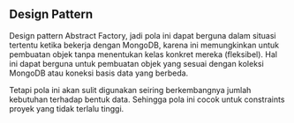 ## Design Pattern

Design pattern Abstract Factory, jadi pola ini dapat berguna dalam situasi tertentu ketika bekerja dengan MongoDB, karena ini memungkinkan untuk pembuatan objek tanpa menentukan kelas konkret mereka (fleksibel). Hal ini dapat berguna untuk pembuatan objek yang sesuai dengan koleksi MongoDB atau koneksi basis data yang berbeda.

Tetapi pola ini akan sulit digunakan seiring berkembangnya jumlah kebutuhan terhadap bentuk data. Sehingga pola ini cocok untuk constraints proyek yang tidak terlalu tinggi.

